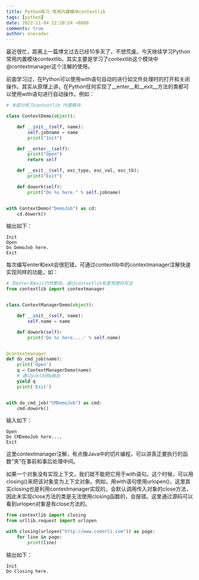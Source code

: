 ```yaml
---
title: Python练习-常用内建模块contextlib
tags: [python]
date: 2022-11-04 22:20:24 +0800
comments: true
author: onecoder
---
```

最近很忙，距离上一篇博文过去已经10多天了，不想荒废。今天继续学习Python常用内置模块contextlib。其实主要是学习了contextlib这个模块中@contextmanager这个注解的使用。

<!--more-->

前面学习过，在Python可以使用with语句自动的进行如文件处理时的打开和关闭操作。其实从原理上讲，在Python任何实现了__enter__和__exit__方法的类都可以使用with语句进行自动操作。例如：

```python
# 本部分练习contextlib 内置模块

class ContextDemo(object):

    def __init__(self, name):
        self.jobname = name
        print("Init")

    def __enter__(self):
        print("Open")
        return self

    def __exit__(self, exc_type, exc_val, exc_tb):
        print("Exit")

    def dowork(self):
        print("Do %s here." % self.jobname)


with ContextDemo("DemoJob") as cd:
    cd.dowork()
```

输出如下：
```
Init
Open
Do DemoJob here.
Exit
```

每次编写enter和exit会很犯错，可通过contextlib中的contextmanager注解快速实现同样的功能，如：

```python
# 写enter和exit仍然繁琐，通过contextlib有更简便的写法
from contextlib import contextmanager


class ContextManagerDemo(object):

    def __init__(self, name):
        self.name = name

    def dowork(self):
        print('Do %s here....' % self.name)


@contextmanager
def do_cmd_job(name):
    print('Open')
    q = ContextManagerDemo(name)
    # 通过yield把q输出
    yield q
    print('Exit')


with do_cmd_job("CMDemoJob") as cmd:
    cmd.dowork()
```
输入如下：
```
Open
Do CMDemoJob here....
Exit
```
这里contextmanager注解，有点像Java中的切片编程，可以讲真正要执行的函数“夹”在事前和事后处理中间。

 如果一个对象没有实现上下文，我们就不能把它用于with语句。这个时候，可以用closing()来把该对象变为上下文对象。例如，用with语句使用urlopen()，这里其实closing也是利用contextmanager实现的，会默认调用传入对象的close方法，因此未实现close方法的类是无法使用closing函数的，会报错。这里通过源码可以看到urlopen对象是有close方法的。

```python
from contextlib import closing
from urllib.request import urlopen

with closing(urlopen("http://www.coderli.com")) as page:
    for line in page:
        print(line)
```
输出如下：
```
Init
Do Closing here.
```
